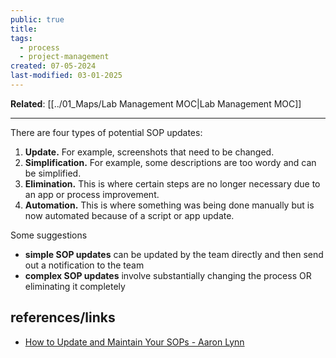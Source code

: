 ```yaml
---
public: true
title: 
tags:
  - process
  - project-management
created: 07-05-2024
last-modified: 03-01-2025
---
```

**Related**: [[../01_Maps/Lab Management MOC|Lab Management MOC]]

---
There are four types of potential SOP updates:

1. **Update.** For example, screenshots that need to be changed.
2. **Simplification.** For example, some descriptions are too wordy and can be simplified.
3. **Elimination.** This is where certain steps are no longer necessary due to an app or process improvement.
4. **Automation.** This is where something was being done manually but is now automated because of a script or app update.

Some suggestions

* **simple SOP updates** can be updated by the team directly and then send out a notification to the team
* **complex SOP updates** involve substantially changing the process OR eliminating it completely

## references/links
* [How to Update and Maintain Your SOPs - Aaron Lynn](https://aaronlynn.com/business/sops/update-maintain-sops/)
